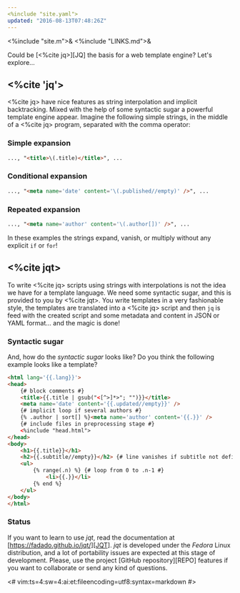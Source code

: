 ```yaml
---
<%include "site.yaml">
updated: "2016-08-13T07:48:26Z"
---
```

<%include "site.m">&
<%include "LINKS.md">&

Could be [<%cite jq>][JQ] the basis for a web template engine?
Let's explore&hellip;

## <%cite 'jq'>

<%cite jq> have nice features as string interpolation and implicit backtracking.
Mixed with the help of some syntactic sugar a powerful template engine appear.
Imagine the following simple strings, in the middle of a <%cite jq> program,
separated with the comma operator:

### Simple expansion

```html
..., "<title>\(.title)</title>", ...
```

### Conditional expansion

```html
..., "<meta name='date' content='\(.published//empty)' />", ...
```

### Repeated expansion

```html
..., "<meta name='author' content='\(.author[])' />", ...
```

In these examples the strings expand, vanish, or multiply without any
explicit `if` or `for`!

## <%cite jqt>

To write <%cite jq> scripts using strings with interpolations is not the idea we have
for a template language. We need some syntactic sugar, and this is provided to you by
<%cite jqt>. You write templates in a very fashionable style, the templates
are translated into a <%cite jq> script and then `jq` is feed with the created
script and some metadata and content in JSON or YAML format&hellip; and the magic is done!

### Syntactic sugar

And, how do the _syntactic sugar_ looks like?  Do you think the following
example looks like a template?

```html
<html lang='{{.lang}}'>
<head>
    {# block comments #}
    <title>{{.title | gsub("<[^>]*>"; "")}}</title>
    <meta name='date' content='{{.updated//empty}}' />
    {# implicit loop if several authors #}
    {% .author | sort[] %}<meta name='author' content='{{.}}' />
    {# include files in preprocessing stage #}
    <%include "head.html">
</head>
<body>
    <h1>{{.title}}</h1>
    <h2>{{.subtitle//empty}}</h2> {# line vanishes if subtitle not defined #}
    <ul>
        {% range(.n) %} {# loop from 0 to .n-1 #}
            <li>{{.}}</li>
        {% end %}
    </ul>
</body>
</html>
```

### Status

If you want to learn to use _jqt_, read the documentation at
[https://fadado.github.io/jqt/][JQT].  _jqt_ is developed under the _Fedora_ Linux
distribution, and a lot of portability issues are expected at this stage of
development. Please, use the project [GitHub repository][REPO] features if you
want to collaborate or send any kind of questions.

<#
vim:ts=4:sw=4:ai:et:fileencoding=utf8:syntax=markdown
#>
